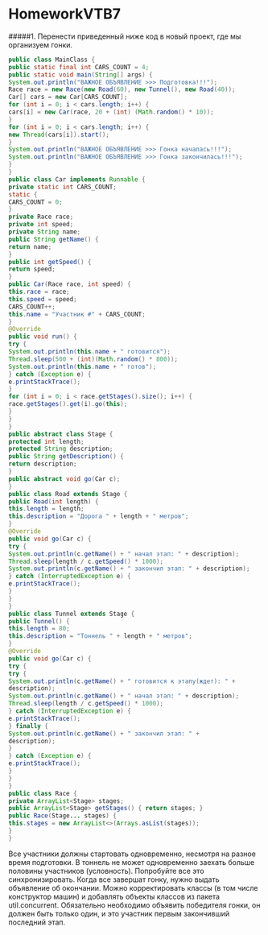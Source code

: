 # HomeworkVTB7
#####1. Перенести приведенный ниже код в новый проект, где мы организуем гонки.
   ```java
   public class MainClass {
public static final int CARS_COUNT = 4;
public static void main(String[] args) {
System.out.println("ВАЖНОЕ ОБЪЯВЛЕНИЕ >>> Подготовка!!!");
Race race = new Race(new Road(60), new Tunnel(), new Road(40));
Car[] cars = new Car[CARS_COUNT];
for (int i = 0; i < cars.length; i++) {
cars[i] = new Car(race, 20 + (int) (Math.random() * 10));
}
for (int i = 0; i < cars.length; i++) {
new Thread(cars[i]).start();
}
System.out.println("ВАЖНОЕ ОБЪЯВЛЕНИЕ >>> Гонка началась!!!");
System.out.println("ВАЖНОЕ ОБЪЯВЛЕНИЕ >>> Гонка закончилась!!!");
}
}
public class Car implements Runnable {
private static int CARS_COUNT;
static {
CARS_COUNT = 0;
}
private Race race;
private int speed;
private String name;
public String getName() {
return name;
}
public int getSpeed() {
return speed;
}
public Car(Race race, int speed) {
this.race = race;
this.speed = speed;
CARS_COUNT++;
this.name = "Участник #" + CARS_COUNT;
}
@Override
public void run() {
try {
System.out.println(this.name + " готовится");
Thread.sleep(500 + (int)(Math.random() * 800));
System.out.println(this.name + " готов");
} catch (Exception e) {
e.printStackTrace();
}
for (int i = 0; i < race.getStages().size(); i++) {
race.getStages().get(i).go(this);
}
}
}
public abstract class Stage {
protected int length;
protected String description;
public String getDescription() {
return description;
}
public abstract void go(Car c);
}
public class Road extends Stage {
public Road(int length) {
this.length = length;
this.description = "Дорога " + length + " метров";
}
@Override
public void go(Car c) {
try {
System.out.println(c.getName() + " начал этап: " + description);
Thread.sleep(length / c.getSpeed() * 1000);
System.out.println(c.getName() + " закончил этап: " + description);
} catch (InterruptedException e) {
e.printStackTrace();
}
}
}
public class Tunnel extends Stage {
public Tunnel() {
this.length = 80;
this.description = "Тоннель " + length + " метров";
}
@Override
public void go(Car c) {
try {
try {
System.out.println(c.getName() + " готовится к этапу(ждет): " +
description);
System.out.println(c.getName() + " начал этап: " + description);
Thread.sleep(length / c.getSpeed() * 1000);
} catch (InterruptedException e) {
e.printStackTrace();
} finally {
System.out.println(c.getName() + " закончил этап: " +
description);
}
} catch (Exception e) {
e.printStackTrace();
}
}
}
public class Race {
private ArrayList<Stage> stages;
public ArrayList<Stage> getStages() { return stages; }
public Race(Stage... stages) {
this.stages = new ArrayList<>(Arrays.asList(stages));
}
}
```

Все участники должны стартовать одновременно, несмотря на разное время подготовки. В тоннель не
может одновременно заехать больше половины участников (условность).
Попробуйте все это синхронизировать.
Когда все завершат гонку, нужно выдать объявление об окончании.
Можно корректировать классы (в том числе конструктор машин) и добавлять объекты классов из
пакета util.concurrent.
Обязательно необходимо объявить победителя гонки, он должен быть только один, и это участник
первым закончивший последний этап.
